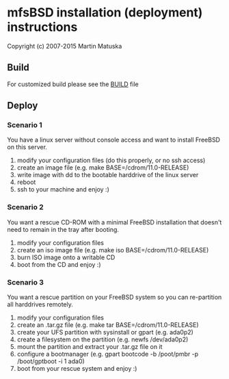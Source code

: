 # mfsBSD installation (deployment) instructions

Copyright (c) 2007-2015 Martin Matuska <mm at FreeBSD.org>

## Build
For customized build please see the [BUILD](./BUILD.md) file

## Deploy

### Scenario 1
You have a linux server without console access and want to install
FreeBSD on this server.

1. modify your configuration files (do this properly, or no ssh access)
2. create an image file (e.g. make BASE=/cdrom/11.0-RELEASE)
3. write image with dd to the bootable harddrive of the linux server
4. reboot
5. ssh to your machine and enjoy :)

### Scenario 2
You want a rescue CD-ROM with a minimal FreeBSD installation that doesn't
need to remain in the tray after booting.

1. modify your configuration files
2. create an iso image file (e.g. make iso BASE=/cdrom/11.0-RELEASE)
3. burn ISO image onto a writable CD
4. boot from the CD and enjoy :)

### Scenario 3
You want a rescue partition on your FreeBSD system so you can re-partition
all harddrives remotely.

1. modify your configuration files
2. create an .tar.gz file (e.g. make tar BASE=/cdrom/11.0-RELEASE)
3. create your UFS partition with sysinstall or gpart (e.g. ada0p2)
4. create a filesystem on the partition (e.g. newfs /dev/ada0p2)
5. mount the partition and extract your .tar.gz file on it
6. configure a bootmanager (e.g. gpart bootcode -b /poot/pmbr -p /boot/gptboot -i 1 ada0)
7. boot from your rescue system and enjoy :)
